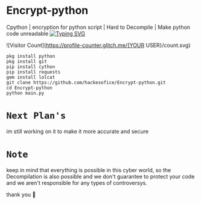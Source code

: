 # Encrypt-python
Cpython | encryption for python script | Hard to Decompile | Make python code unreadable 
[![Typing SVG](https://readme-typing-svg.herokuapp.com?font=Fira+Code&weight=700&duration=3000&pause=1000&width=435&lines=DON'T+FORGET+TO+STAR+THE+REPOSITORY+;THIS+TOOL+IS+BASICALLY+DESIGNED+;FOR+MAKING+CODE+UNREADABLE)](https://git.io/typing-svg)

![Visitor Count](https://profile-counter.glitch.me/{YOUR USER}/count.svg)
```
pkg install python
pkg install git
pip install cython
pip install requests
gem install lolcat
git clone https://github.com/hackesofice/Encrypt-python.git
cd Encrypt-python
python main.py
```

# `Next Plan's`

im still working on it to make it more accurate and secure 

# `Note`

keep in mind that everything is possible in this cyber world, so the Decompilation is also possible and we don't guarantee to protect your code and we aren't responsible for any types of controversys.


thank you 🙏 


